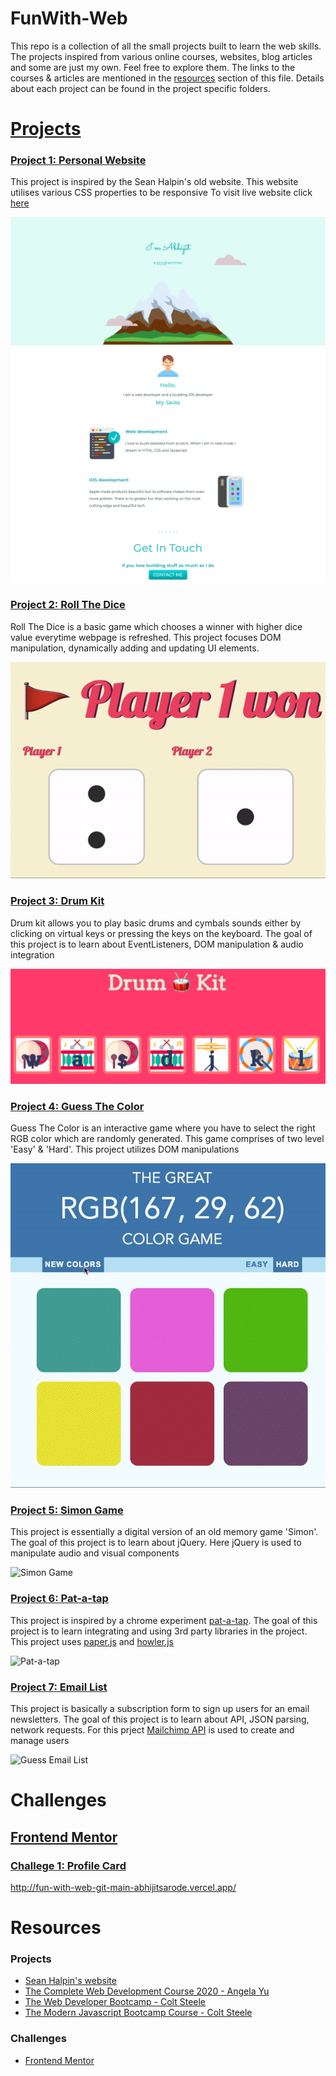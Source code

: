 # FunWith-Web
This repo is a collection of all the small projects built to learn the web skills. The projects inspired from various online courses, websites, blog articles and some are just my own. Feel free to explore them. The links to the courses & articles are mentioned in the [resources](#resources) section of this file. Details about each project can be found in the project specific folders.

# [Projects](https://github.com/AbhijitSarode/FunWith-Web/tree/main/Projects)

### [Project 1: Personal Website](https://github.com/AbhijitSarode/FunWith-Web/tree/main/Projects/1%20Personal%20Website)
This project is inspired by the Sean Halpin's old website. This website utilises various CSS properties to be responsive
To visit live website click [here](https://personal-website-xi-wheat.vercel.app)

![Porfolio site][P1.1]
![Porfolio site][P1.2]

### [Project 2: Roll The Dice](https://github.com/AbhijitSarode/FunWith-Web/tree/main/Projects/2%20Roll%20The%20Dice)
Roll The Dice is a basic game which chooses a winner with higher dice value everytime webpage is refreshed. This project focuses DOM manipulation, dynamically adding and updating UI elements.

![Dicee][P2]

### [Project 3: Drum Kit](https://github.com/AbhijitSarode/FunWith-Web/tree/main/Projects/3%20Drum%20kit)
Drum kit allows you to play basic drums and cymbals sounds either by clicking on virtual keys or pressing the keys on the keyboard. The goal of this project is to learn about EventListeners, DOM manipulation & audio integration

![Drum Kit][P3]

### [Project 4: Guess The Color](https://github.com/AbhijitSarode/FunWith-Web/tree/main/Projects/4%20Guess%20The%20Color)
Guess The Color is an interactive game where you have to select the right RGB color which are randomly generated. This game comprises of two level 'Easy' & 'Hard'. This project utilizes DOM manipulations

![Guess The Color][P4]

### [Project 5: Simon Game](https://github.com/AbhijitSarode/FunWith-Web/tree/main/Projects/5%20The%20Simon%20Game)
This project is essentially a digital version of an old memory game 'Simon'. The goal of this project is to learn about jQuery. Here jQuery is used to manipulate audio and visual components 

![Simon Game][P5]

### [Project 6: Pat-a-tap](https://github.com/AbhijitSarode/FunWith-Web/tree/main/Projects/6%20Pat-a-tap)
This project is inspired by a chrome experiment [pat-a-tap](https://patatap.com). The goal of this project is to learn integrating and using 3rd party libraries in the project. This project uses [paper.js](http://paperjs.org) and [howler.js](https://howlerjs.com)

![Pat-a-tap][P6]

### [Project 7: Email List](https://github.com/AbhijitSarode/FunWith-Web/tree/main/Projects/7%20Email%20List)
This project is basically a subscription form to sign up users for an email newsletters. The goal of this project is to learn about API, JSON parsing, network requests. For this prject [Mailchimp API](https://mailchimp.com/developer/) is used to create and manage users

![Guess Email List][P7]

# Challenges

## [Frontend Mentor](https://github.com/AbhijitSarode/FunWith-Web/tree/main/Challenges/Frontend%20Mentor)

### [Challege 1: Profile Card](https://github.com/AbhijitSarode/FunWith-Web/tree/main/Challenges/Frontend%20Mentor/1.%20Profile%20Card)
http://fun-with-web-git-main-abhijitsarode.vercel.app/

# Resources

### Projects
* [Sean Halpin's website](https://www.seanhalpin.design)
* [The Complete Web Development Course 2020 - Angela Yu](https://www.appbrewery.co/p/the-complete-web-development-course)
* [The Web Developer Bootcamp - Colt Steele](https://www.udemy.com/course/the-web-developer-bootcamp/)
* [The Modern Javascript Bootcamp Course - Colt Steele](https://www.udemy.com/course/javascript-beginners-complete-tutorial/)

### Challenges
* [Frontend Mentor](https://www.frontendmentor.io)

<!-- links -->

<!-- Projects -->
[P1.1]: https://github.com/AbhijitSarode/FunWith-Web/blob/main/Screenshots/P1.1.png
[P1.2]: https://github.com/AbhijitSarode/FunWith-Web/blob/main/Screenshots/P1.2.png

[P2]: https://github.com/AbhijitSarode/FunWith-Web/blob/main/Screenshots/P2.gif
[P3]: https://github.com/AbhijitSarode/FunWith-Web/blob/main/Screenshots/P3.png
[P4]: https://github.com/AbhijitSarode/FunWith-Web/blob/main/Screenshots/P4.gif
[P5]: https://github.com/AbhijitSarode/FunWith-Web/blob/main/Screenshots/P5.gif
[P6]: https://github.com/AbhijitSarode/FunWith-Web/blob/main/Screenshots/P6.gif
[P7]: https://github.com/AbhijitSarode/FunWith-Web/blob/main/Screenshots/P7.gif
<!-- Challenges -->

